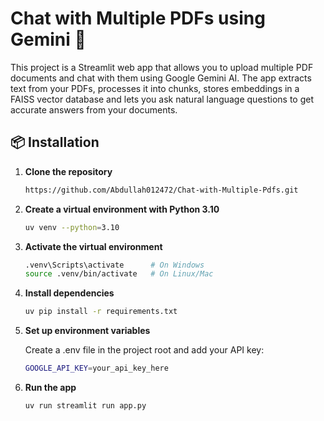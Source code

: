 # Chat with Multiple PDFs using Gemini 💁

This project is a Streamlit web app that allows you to upload multiple PDF documents and chat with them using Google Gemini AI. The app extracts text from your PDFs, processes it into chunks, stores embeddings in a FAISS vector database and lets you ask natural language questions to get accurate answers from your documents.

## 📦 Installation
1. **Clone the repository**  
   ```bash
   https://github.com/Abdullah012472/Chat-with-Multiple-Pdfs.git
   ```
2. **Create a virtual environment with Python 3.10**
    ```bash
    uv venv --python=3.10
    ```
3. **Activate the virtual environment**
    ```bash
    .venv\Scripts\activate      # On Windows
    source .venv/bin/activate   # On Linux/Mac
    ```

4. **Install dependencies**
    ```bash
    uv pip install -r requirements.txt
    ```
5. **Set up environment variables**
   
   Create a .env file in the project root and add your API key:
    ```bash
    GOOGLE_API_KEY=your_api_key_here
    ```
7. **Run the app**
    ```bash
    uv run streamlit run app.py
    ```
